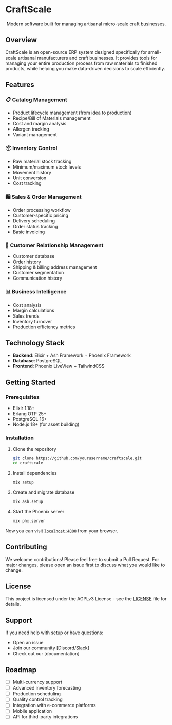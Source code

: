 # CraftScale

<p align="center">
  Modern software built for managing artisanal micro-scale craft businesses.
</p>

## Overview

CraftScale is an open-source ERP system designed specifically for small-scale artisanal manufacturers and craft businesses. It provides tools for managing your entire production process from raw materials to finished products, while helping you make data-driven decisions to scale efficiently.

## Features

### 📋 Catalog Management
- Product lifecycle management (from idea to production)
- Recipe/Bill of Materials management
- Cost and margin analysis
- Allergen tracking
- Variant management

### 📦 Inventory Control
- Raw material stock tracking
- Minimum/maximum stock levels
- Movement history
- Unit conversion
- Cost tracking

### 🛍️ Sales & Order Management
- Order processing workflow
- Customer-specific pricing
- Delivery scheduling
- Order status tracking
- Basic invoicing

### 👥 Customer Relationship Management
- Customer database
- Order history
- Shipping & billing address management
- Customer segmentation
- Communication history

### 📊 Business Intelligence
- Cost analysis
- Margin calculations
- Sales trends
- Inventory turnover
- Production efficiency metrics

## Technology Stack

- **Backend**: Elixir + Ash Framework + Phoenix Framework
- **Database**: PostgreSQL
- **Frontend**: Phoenix LiveView + TailwindCSS

## Getting Started

### Prerequisites

- Elixir 1.18+
- Erlang OTP 25+
- PostgreSQL 16+
- Node.js 18+ (for asset building)

### Installation

1. Clone the repository
   ```bash
   git clone https://github.com/yourusername/craftscale.git
   cd craftscale
   ```

2. Install dependencies
   ```bash
   mix setup
   ```

3. Create and migrate database
   ```bash
   mix ash.setup
   ```

4. Start the Phoenix server
   ```bash
   mix phx.server
   ```

Now you can visit [`localhost:4000`](http://localhost:4000) from your browser.

## Contributing

We welcome contributions! Please feel free to submit a Pull Request. For major changes, please open an issue first to discuss what you would like to change.

## License

This project is licensed under the AGPLv3 License - see the [LICENSE](LICENSE) file for details.

## Support

If you need help with setup or have questions:
- Open an issue
- Join our community [Discord/Slack]
- Check out our [documentation]

## Roadmap

- [ ] Multi-currency support
- [ ] Advanced inventory forecasting
- [ ] Production scheduling
- [ ] Quality control tracking
- [ ] Integration with e-commerce platforms
- [ ] Mobile application
- [ ] API for third-party integrations
